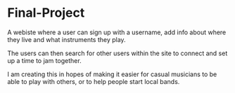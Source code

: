 # Final-Project

A webiste where a user can sign up with a username, add info about where they live and what instruments they play.

The users can then search for other users within the site to connect and set up a time to jam together.

I am creating this in hopes of making it easier for casual musicians to be able to play with others, or to help people start local bands.
